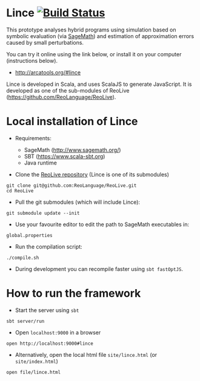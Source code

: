Lince [![Build Status](https://travis-ci.org/arcalab/lince.svg?branch=master)](https://travis-ci.org/arcalab/lince)
========================

This prototype analyses hybrid programs using simulation based on symbolic evaluation (via [SageMath](http://www.sagemath.org/)) and estimation of approximation errors caused by small perturbations.

You can try it online using the link below, or install it on your computer (instructions below).
  * http://arcatools.org/#lince

Lince is developed in Scala, and uses ScalaJS to generate JavaScript.
It is developed as one of the sub-modules of ReoLive (https://github.com/ReoLanguage/ReoLive).


Local installation of Lince
==============
* Requirements:
    - SageMath (http://www.sagemath.org/)
    - SBT (https://www.scala-sbt.org)
    - Java runtime

* Clone the [ReoLive repository](https://github.com/ReoLanguage/ReoLive) (Lince is one of its submodules)

```
git clone git@github.com:ReoLanguage/ReoLive.git
cd ReoLive
```

* Pull the git submodules (which will include Lince):

```
git submodule update --init
```

* Use your favourite editor to edit the path to SageMath executables in:

```
global.properties
```

* Run the compilation script:

```
./compile.sh
```

* During development you can recompile faster using `sbt fastOptJS`.


How to run the framework
=====

* Start the server using `sbt`

```
sbt server/run
``` 

*  Open `localhost:9000` in a browser

```
open http://localhost:9000#lince
```

* Alternatively, open the local html file `site/lince.html` (or `site/index.html`)

```
open file/lince.html
```
